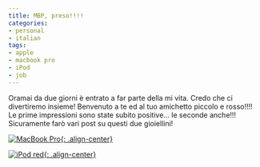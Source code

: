 ```yaml
---
title: MBP, preso!!!!
categories:
- personal
- italian
tags:
- apple
- macbook pro
- iPod
- job
---
```

Oramai da due giorni è entrato a far parte della mi vita. Credo che ci
divertiremo insieme! Benvenuto a te ed al tuo amichetto piccolo e rosso!!!!  
Le prime impressioni sono state subito positive... le seconde anche!!!
Sicuramente farò vari post su questi due gioiellini!  

[![MacBook Pro]({{site.url}}/assets/images/dscn0402.jpg){: .align-center}]({{site.url}}/assets/images/dscn0402.jpg
"MacBook Pro" )

[![iPod red]({{site.url}}/assets/images/dscn0409.jpg){: .align-center}]({{site.url}}/assets/images/dscn0409.jpg "iPod red" )


